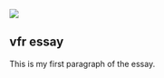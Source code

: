 [![](https://v3.juncture-digital.org/images/wb.svg)](https://v3.juncture-digital.org/wb)

## vfr essay
This is my first paragraph of the essay.
<param ve-image 
url="https://upload.wikimedia.org/wikipedia/commons/b/b1/Yew_tree_in_churchyard_of_St_Peter_and_St_Paul%2C_Boughton%2C_Kent.jpg">
